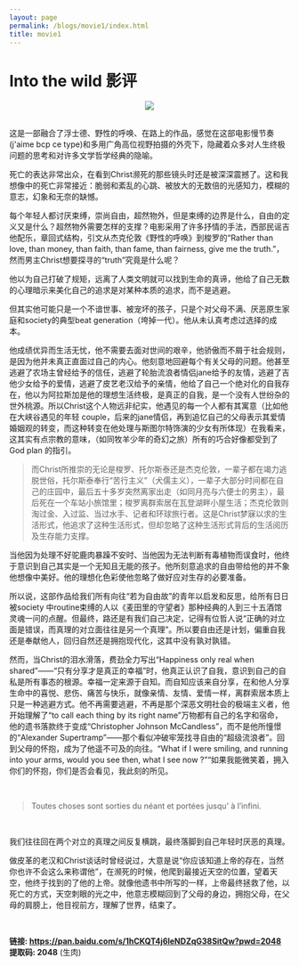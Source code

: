 ```yaml
---
layout: page
permalink: /blogs/movie1/index.html
title: movie1
---
```


# Into the wild 影评

<center>
<img src="https://apollohong.github.io/images/into_the_wild.jpg">
</center>

<br>

  这是一部融合了浮士德、野性的呼唤、在路上的作品，感觉在这部电影慢节奏(j'aime bcp ce type)和多用广角高位视野拍摄的外壳下，隐藏着众多对人生终极问题的思考和对许多文学哲学经典的隐喻。

  死亡的表达非常出众，在看到Christ濒死的那些镜头时还是被深深震撼了。这和我想像中的死亡非常接近：脆弱和紊乱的心跳、被放大的无数倍的光感知力，模糊的意志，幻象和无奈的缺憾。

  每个年轻人都讨厌束缚，崇尚自由，超然物外，但是束缚的边界是什么，自由的定义又是什么？超然物外需要怎样的支撑？电影采用了许多抒情的手法，西部民谣吉他配乐，章回式结构，引文从杰克伦敦《野性的呼唤》到梭罗的“Rather than love, than money, than faith, than fame, than fairness, give me the truth.”，然而男主Christ想要探寻的“truth”究竟是什么呢？


  他以为自己打破了规矩，远离了人类文明就可以找到生命的真谛，他给了自己无数的心理暗示来美化自己的追求是对某种本质的追求，而不是逃避。


  但其实他可能只是一个不谙世事、被宠坏的孩子，只是个对父母不满、厌恶原生家庭和society的典型beat generation（垮掉一代）。他从未认真考虑过选择的成本。


  他成绩优异而生活无忧，他不需要去面对世间的艰辛，他骄傲而不屑于社会规则，是因为他并未真正直面过自己的内心。他刻意地回避每个有关父母的问题。他甚至逃避了农场主曾经给予的信任，逃避了轮胎流浪者情侣jane给予的友情，逃避了吉他少女给予的爱情，逃避了皮艺老汉给予的亲情，他给了自己一个绝对化的自我存在，他以为阿拉斯加是他的理想生活终极，是真正的自我，是一个没有人世纷杂的世外桃源。所以Christ这个人物远非纪实，他遇见的每一个人都有其寓意（比如他在大峡谷遇见的年轻 couple，后来的jane情侣，再到追忆自己的父母表示其爱情婚姻观的转变，而这种转变在他处理与斯图尔特饰演的少女有所体现）在我看来，这其实有点宗教的意味，（如同牧羊少年的奇幻之旅）所有的巧合好像都受到了God plan 的指引。


>而Christ所推崇的无论是梭罗、托尔斯泰还是杰克伦敦，一辈子都在竭力逃脱世俗，托尔斯泰奉行“苦行主义”（犬儒主义），一辈子大部分时间都在自己的庄园中，最后五十多岁突然离家出走（如同月亮与六便士的男主），最后死在一个车站小旅馆里；梭罗离群索居在瓦登湖畔小屋生活；杰克伦敦则淘过金、入过监、当过水手、记者和环球旅行者。这是Christ梦寐以求的生活形式，他追求了这种生活形式，但却忽略了这种生活形式背后的生活阅历及生存能力支撑。


  当他因为处理不好驼鹿肉暴躁不安时、当他因为无法判断有毒植物而误食时，他终于意识到自己其实是一个无知且无能的孩子。他所刻意追求的自由带给他的并不象他想像中美好。他的理想化色彩使他忽略了做好应对生存的必要准备。

  所以说，这部作品给我们所有向往“若为自由故”的青年以启发和反思，给所有日日被society 中routine束缚的人以《麦田里的守望者》那种经典的人到三十五酒馆灵魂一问的点醒。但最终，路还是有我们自己决定，记得有位哲人说“正确的对立面是错误，而真理的对立面往往是另一个真理”。所以要自由还是计划，偏重自我还是奉献他人，回归自然还是拥抱现代化，这其中没有孰对孰错。

  然而，当Christ的泪水滑落，费劲全力写出“Happiness only real when shared”——“只有分享才是真正的幸福”时，他真正认识了自我，意识到自己的自私是所有事态的根源。幸福一定来源于自知。而自知应该来自分享，在和他人分享生命中的喜悦、悲伤、痛苦与快乐，就像亲情、友情、爱情一样，离群索居本质上只是一种逃避方式。他不再需要逃避，不再是那个深恶文明社会的极端主义者，他开始理解了“to call each thing by its right name”万物都有自己的名字和宿命，他的遗书落款终于变成“Christopher Johnson McCandless”，而不是他所憧憬的“Alexander Supertramp”——那个看似冲破牢笼找寻自由的“超级流浪者”。回到父母的怀抱，成为了他遥不可及的向往。“What if I were smiling, and running into your arms, would you see then, what I see now ?”“如果我能微笑着，拥入你们的怀抱，你们是否会看见，我此刻的所见。

<br>

> Toutes choses sont sorties du néant et portées jusqu’ à l’infini.

<br>

  我们往往回在两个对立的真理之间反复横跳，最终落脚到自己年轻时厌恶的真理。


  做皮革的老汉和Christ谈话时曾经说过，大意是说“你应该知道上帝的存在，当然你也许不会这么来称谓他”，在濒死的时候，他爬到最接近天空的位置，望着天空，他终于找到的了他的上帝。就像他遗书中所写的一样，上帝最终拯救了他，以死亡的方式，天空刺眼的光之中，他意志模糊回到了父母的身边，拥抱父母，在父母的肩膀上，他目视前方，理解了世界，结束了。

<br>


**链接: https://pan.baidu.com/s/1hCKQT4j6leNDZqG38SitQw?pwd=2048 提取码: 2048** (生肉)
